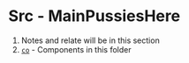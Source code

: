 # Src - MainPussiesHere

1. Notes and relate will be in this section
2. [`co`](./co/) - Components in this folder
